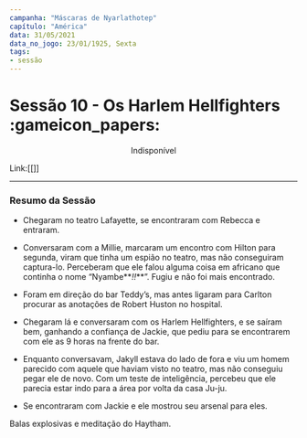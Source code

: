 ```yaml
---
campanha: "Máscaras de Nyarlathotep"
capítulo: "América"
data: 31/05/2021
data_no_jogo: 23/01/1925, Sexta
tags: 
- sessão
---
```

# Sessão 10 - Os Harlem Hellfighters :gameicon_papers:

<div align="center">Indisponível</div>

Link:[[]]

---
### Resumo da Sessão
- Chegaram no teatro Lafayette, se encontraram com Rebecca e entraram.

- Conversaram com a Millie, marcaram um encontro com Hilton para segunda, viram que tinha um espião no teatro, mas não conseguiram captura-lo. Perceberam que ele falou alguma coisa em africano que continha o nome “Nyambe**_!!_**”. Fugiu e não foi mais encontrado.

- Foram em direção do bar Teddy’s, mas antes ligaram para Carlton procurar as anotações de Robert Huston no hospital.

- Chegaram lá e conversaram com os Harlem Hellfighters, e se saíram bem, ganhando a confiança de Jackie, que pediu para se encontrarem com ele as 9 horas na frente do bar.

- Enquanto conversavam, Jakyll estava do lado de fora e viu um homem parecido com aquele que haviam visto no teatro, mas não conseguiu pegar ele de novo. Com um teste de inteligência, percebeu que ele parecia estar indo para a área por volta da casa Ju-ju.

- Se encontraram com Jackie e ele mostrou seu arsenal para eles.

Balas explosivas e meditação do Haytham.


